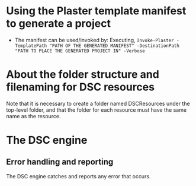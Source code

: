 # Using the Plaster template manifest to generate a project
* The manifest can be used/invoked by: Executing,
`Invoke-Plaster -TemplatePath "PATH OF THE GENERATED MANIFEST" -DestinationPath "PATH TO PLACE THE GENERATED PROJECT IN" -Verbose`

# About the folder structure and filenaming for DSC resources
Note that it is necessary to create a folder named DSCResources under the top-level folder, and that the folder for each resource must have the same name as the resource.

# The DSC engine
## Error handling and reporting
The DSC engine catches and reports any error that occurs.